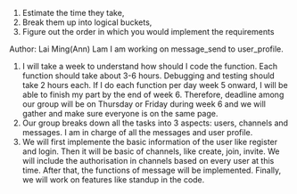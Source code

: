 1) Estimate the time they take, 
2) Break them up into logical buckets, 
3) Figure out the order in which you would implement the requirements

Author: Lai Ming(Ann) Lam
I am working on message_send to user_profile.
1. I will take a week to understand how should I code the function. Each function should take about 3-6 hours. Debugging and testing should take 2 hours each. If I do each function per day week 5 onward, I will be able to finish my part by the end of week 6. Therefore, deadline among our group will be on Thursday or Friday during week 6 and we will gather and make sure everyone is on the same page.
2. Our group breaks down all the tasks into 3 aspects: users, channels and messages. I am in charge of all the messages and user profile.
3. We will first implemente the basic information of the user like register and login. Then it will be basic of channels, like create, join, invite. We will include the authorisation in channels based on every user at this time. After that, the functions of message will be implemented. Finally, we will work on features like standup in the code.